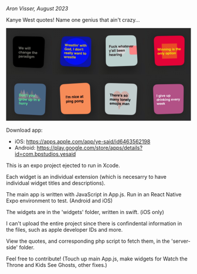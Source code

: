 <em>Aron Visser, August 2023</em>

Kanye West quotes! Name one genius that ain't crazy...

<img src="./widget-preview.jpg" width="512" title="hover text">

Download app:
- iOS: https://apps.apple.com/app/ye-said/id6463562198
- Android: https://play.google.com/store/apps/details?id=com.bpstudios.yesaid

This is an expo project ejected to run in Xcode.

Each widget is an individual extension (which is necesarry to have individual widget titles and descriptions).

The main app is written with JavaScript in App.js. Run in an React Native Expo environment to test. (Android and iOS)

The widgets are in the 'widgets' folder, written in swift. (iOS only)

I can't upload the entire project since there is confindental information in the files, such as apple developer IDs and more.

View the quotes, and corresponding php script to fetch them, in the 'server-side' folder.

Feel free to contribute! (Touch up main App.js, make widgets for Watch the Throne and Kids See Ghosts, other fixes.)
